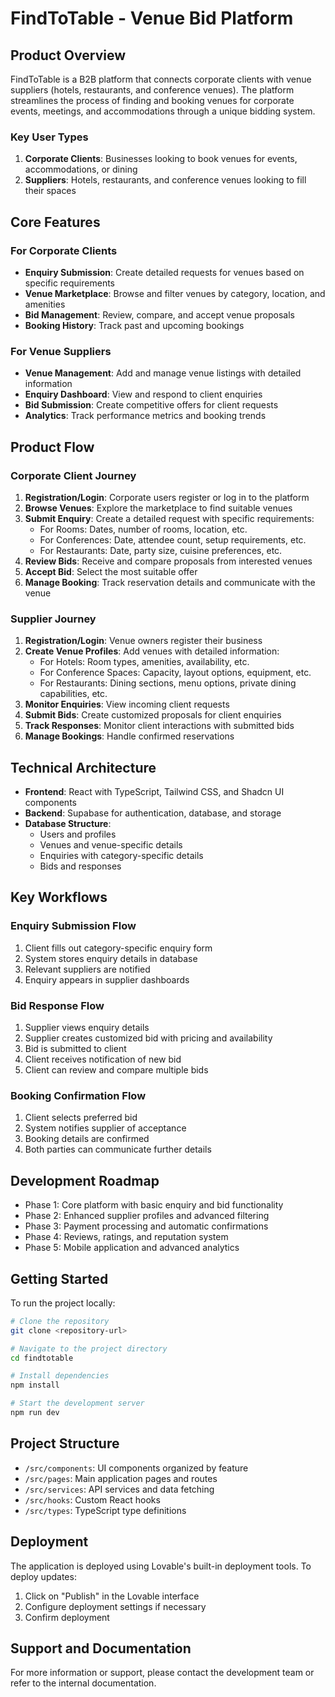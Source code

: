 
# FindToTable - Venue Bid Platform

## Product Overview

FindToTable is a B2B platform that connects corporate clients with venue suppliers (hotels, restaurants, and conference venues). The platform streamlines the process of finding and booking venues for corporate events, meetings, and accommodations through a unique bidding system.

### Key User Types

1. **Corporate Clients**: Businesses looking to book venues for events, accommodations, or dining
2. **Suppliers**: Hotels, restaurants, and conference venues looking to fill their spaces

## Core Features

### For Corporate Clients

- **Enquiry Submission**: Create detailed requests for venues based on specific requirements
- **Venue Marketplace**: Browse and filter venues by category, location, and amenities
- **Bid Management**: Review, compare, and accept venue proposals
- **Booking History**: Track past and upcoming bookings

### For Venue Suppliers

- **Venue Management**: Add and manage venue listings with detailed information
- **Enquiry Dashboard**: View and respond to client enquiries
- **Bid Submission**: Create competitive offers for client requests
- **Analytics**: Track performance metrics and booking trends

## Product Flow

### Corporate Client Journey

1. **Registration/Login**: Corporate users register or log in to the platform
2. **Browse Venues**: Explore the marketplace to find suitable venues
3. **Submit Enquiry**: Create a detailed request with specific requirements:
   - For Rooms: Dates, number of rooms, location, etc.
   - For Conferences: Date, attendee count, setup requirements, etc.
   - For Restaurants: Date, party size, cuisine preferences, etc.
4. **Review Bids**: Receive and compare proposals from interested venues
5. **Accept Bid**: Select the most suitable offer
6. **Manage Booking**: Track reservation details and communicate with the venue

### Supplier Journey

1. **Registration/Login**: Venue owners register their business
2. **Create Venue Profiles**: Add venues with detailed information:
   - For Hotels: Room types, amenities, availability, etc.
   - For Conference Spaces: Capacity, layout options, equipment, etc.
   - For Restaurants: Dining sections, menu options, private dining capabilities, etc.
3. **Monitor Enquiries**: View incoming client requests
4. **Submit Bids**: Create customized proposals for client enquiries
5. **Track Responses**: Monitor client interactions with submitted bids
6. **Manage Bookings**: Handle confirmed reservations

## Technical Architecture

- **Frontend**: React with TypeScript, Tailwind CSS, and Shadcn UI components
- **Backend**: Supabase for authentication, database, and storage
- **Database Structure**:
  - Users and profiles
  - Venues and venue-specific details
  - Enquiries with category-specific details
  - Bids and responses

## Key Workflows

### Enquiry Submission Flow

1. Client fills out category-specific enquiry form
2. System stores enquiry details in database
3. Relevant suppliers are notified
4. Enquiry appears in supplier dashboards

### Bid Response Flow

1. Supplier views enquiry details
2. Supplier creates customized bid with pricing and availability
3. Bid is submitted to client
4. Client receives notification of new bid
5. Client can review and compare multiple bids

### Booking Confirmation Flow

1. Client selects preferred bid
2. System notifies supplier of acceptance
3. Booking details are confirmed
4. Both parties can communicate further details

## Development Roadmap

- Phase 1: Core platform with basic enquiry and bid functionality
- Phase 2: Enhanced supplier profiles and advanced filtering
- Phase 3: Payment processing and automatic confirmations
- Phase 4: Reviews, ratings, and reputation system
- Phase 5: Mobile application and advanced analytics

## Getting Started

To run the project locally:

```sh
# Clone the repository
git clone <repository-url>

# Navigate to the project directory
cd findtotable

# Install dependencies
npm install

# Start the development server
npm run dev
```

## Project Structure

- `/src/components`: UI components organized by feature
- `/src/pages`: Main application pages and routes
- `/src/services`: API services and data fetching
- `/src/hooks`: Custom React hooks
- `/src/types`: TypeScript type definitions

## Deployment

The application is deployed using Lovable's built-in deployment tools. To deploy updates:

1. Click on "Publish" in the Lovable interface
2. Configure deployment settings if necessary
3. Confirm deployment

## Support and Documentation

For more information or support, please contact the development team or refer to the internal documentation.

